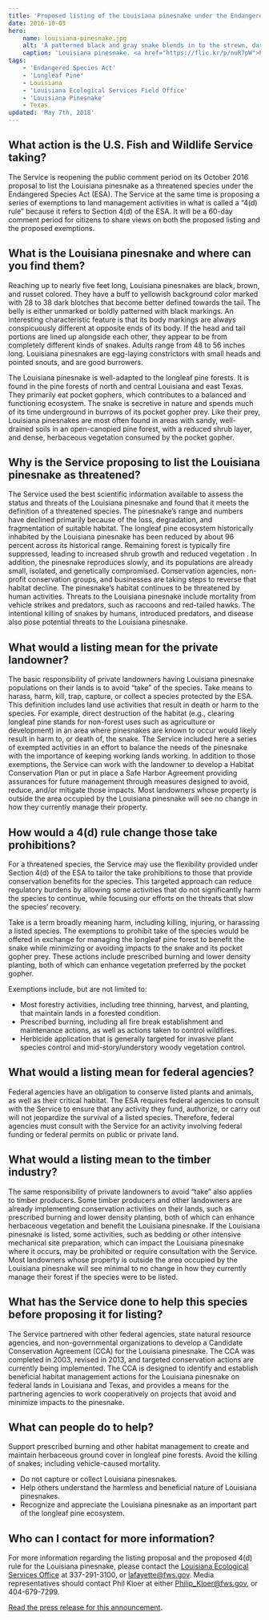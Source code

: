```yaml
---
title: 'Proposed listing of the Louisiana pinesnake under the Endangered Species Act, and the proposed 4(d) exemption rule'
date: 2016-10-05
hero:
    name: louisiana-pinesnake.jpg
    alt: 'A patterned black and gray snake blends in to the strewn, dark pine needles on the forest floor.'
    caption: 'Louisiana pinesnake. <a href="https://flic.kr/p/nuR7pW">Photo</a> by Michael Sealy, USFWS.'
tags:
    - 'Endangered Species Act'
    - 'Longleaf Pine'
    - Louisiana
    - 'Louisiana Ecological Services Field Office'
    - 'Louisiana Pinesnake'
    - Texas
updated: 'May 7th, 2018'
---
```


## What action is the U.S. Fish and Wildlife Service taking?

The Service is reopening the public comment period on its October 2016 proposal to list the Louisiana pinesnake as a threatened species under the Endangered Species Act (ESA). The Service at the same time is proposing a series of exemptions to land management activities in what is called a “4(d) rule” because it refers to Section 4(d) of the ESA. It will be a 60-day comment period for citizens to share views on both the proposed listing and the proposed exemptions.

## What is the Louisiana pinesnake and where can you find them?

Reaching up to nearly five feet long, Louisiana pinesnakes are black, brown, and russet colored. They have a buff to yellowish background color marked with 28 to 38 dark blotches that become better defined towards the tail. The belly is either unmarked or boldly patterned with black markings. An interesting characteristic feature is that its body markings are always conspicuously different at opposite ends of its body. If the head and tail portions are lined up alongside each other, they appear to be from completely different kinds of snakes. Adults range from 48 to 56 inches long. Louisiana pinesnakes are egg-laying constrictors with small heads and pointed snouts, and are good burrowers.

The Louisiana pinesnake is well-adapted to the longleaf pine forests. It is found in the pine forests of north and central Louisiana and east Texas. They primarily eat pocket gophers, which contributes to a balanced and functioning ecosystem. The snake is secretive in nature and spends much of its time underground in burrows of its pocket gopher prey. Like their prey, Louisiana pinesnakes are most often found in areas with sandy, well-drained soils in an open-canopied pine forest, with a reduced shrub layer, and dense, herbaceous vegetation consumed by the pocket gopher.

## Why is the Service proposing to list the Louisiana pinesnake as threatened?

The Service used the best scientific information available to assess the status and threats of the Louisiana pinesnake and found that it meets the definition of a threatened species. The pinesnake’s range and numbers have declined primarily because of the loss, degradation, and fragmentation of suitable habitat. The longleaf pine ecosystem historically inhabited by the Louisiana pinesnake has been reduced by about 96 percent across its historical range. Remaining forest is typically fire suppressed, leading to increased shrub growth and reduced vegetation . In addition, the pinesnake reproduces slowly, and its populations are already small, isolated, and genetically compromised. Conservation agencies, non-profit conservation groups, and businesses are taking steps to reverse that habitat decline. The pinesnake’s habitat continues to be threatened by human activities. Threats to the Louisiana pinesnake include mortality from vehicle strikes and predators, such as raccoons and red-tailed hawks. The intentional killing of snakes by humans, introduced predators, and disease also pose potential threats to the Louisiana pinesnake.

## What would a listing mean for the private landowner?

The basic responsibility of private landowners having Louisiana pinesnake populations on their lands is to avoid “take” of the species. Take means to harass, harm, kill, trap, capture, or collect a species protected by the ESA. This definition includes land use activities that result in death or harm to the species. For example, direct destruction of the habitat (e.g., clearing longleaf pine stands for non-forest uses such as agriculture or development) in an area where pinesnakes are known to occur would likely result in harm to, or death of, the snake. The Service included here a series of exempted activities in an effort to balance the needs of the pinesnake with the importance of keeping working lands working. In addition to those exemptions, the Service can work with the landowner to develop a Habitat Conservation Plan or put in place a Safe Harbor Agreement providing assurances for future management through measures designed to avoid, reduce, and/or mitigate those impacts. Most landowners whose property is outside the area occupied by the Louisiana pinesnake will see no change in how they currently manage their property.

## How would a 4(d) rule change those take prohibitions?

For a threatened species, the Service may use the flexibility provided under Section 4(d) of the ESA to tailor the take prohibitions to those that provide conservation benefits for the species. This targeted approach can reduce regulatory burdens by allowing some activities that do not significantly harm the species to continue, while focusing our efforts on the threats that slow the species’ recovery.

Take is a term broadly meaning harm, including killing, injuring, or harassing a listed species. The exemptions to prohibit take of the species would be offered in exchange for managing the longleaf pine forest to benefit the snake while minimizing or avoiding impacts to the snake and its pocket gopher prey. These actions include prescribed burning and lower density planting, both of which can enhance vegetation preferred by the pocket gopher.

Exemptions include, but are not limited to:

* Most forestry activities, including tree thinning, harvest, and planting, that maintain lands in a forested condition.
* Prescribed burning, including all fire break establishment and maintenance actions, as well as actions taken to control wildfires.
* Herbicide application that is generally targeted for invasive plant species control and mid-story/understory woody vegetation control.

## What would a listing mean for federal agencies?

Federal agencies have an obligation to conserve listed plants and animals, as well as their critical habitat. The ESA requires federal agencies to consult with the Service to ensure that any activity they fund, authorize, or carry out will not jeopardize the survival of a listed species. Therefore, federal agencies must consult with the Service for an activity involving federal funding or federal permits on public or private land.

## What would a listing mean to the timber industry?

The same responsibility of private landowners to avoid “take” also applies to timber producers. Some timber producers and other landowners are already implementing conservation activities on their lands, such as prescribed burning and lower density planting, both of which can enhance herbaceous vegetation and benefit the Louisiana pinesnake. If the Louisiana pinesnake is listed, some activities, such as bedding or other intensive mechanical site preparation, which can impact the Louisiana pinesnake where it occurs, may be prohibited or require consultation with the Service. Most landowners whose property is outside the area occupied by the Louisiana pinesnake will see minimal to no change in how they currently manage their forest if the species were to be listed.

## What has the Service done to help this species before proposing it for listing?

The Service partnered with other federal agencies, state natural resource agencies, and non-governmental organizations to develop a Candidate Conservation Agreement (CCA) for the Louisiana pinesnake. The CCA was completed in 2003, revised in 2013, and targeted conservation actions are currently being implemented. The CCA is designed to identify and establish beneficial habitat management actions for the Louisiana pinesnake on federal lands in Louisiana and Texas, and provides a means for the partnering agencies to work cooperatively on projects that avoid and minimize impacts to the pinesnake.

## What can people do to help?

Support prescribed burning and other habitat management to create and maintain herbaceous ground cover in longleaf pine forests.
Avoid the killing of snakes; including vehicle-caused mortality.

* Do not capture or collect Louisiana pinesnakes.
* Help others understand the harmless and beneficial nature of Louisiana pinesnakes.
* Recognize and appreciate the Louisiana pinesnake as an important part of the longleaf pine ecosystem.

## Who can I contact for more information?

For more information regarding the listing proposal and the proposed 4(d) rule for the Louisiana pinesnake, please contact the [Louisiana Ecological Services Office](/lafayette) at 337-291-3100, or [lafayette@fws.gov](mailto:lafayette@fws.gov). Media representatives should contact Phil Kloer at either [Philip_Kloer@fws.gov](mailto:Philip_Kloer@fws.gov), or 404-679-7299.

[Read the press release for this announcement](/news/2017/10/us-fish-and-wildlife-service-extends-deadline-on-louisiana-pinesnake-ruling).
